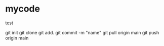 # mycode
test

git init
git clone <link>
git add.
git commit -m "name"
git pull origin main
git push origin main
